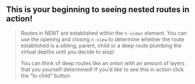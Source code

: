 ## This is your beginning to seeing nested routes in action!

>Routes in NENT are established within the `n-views` element. You can use the opening and closing `n-view` to determine whether the route established is a sibling, parent, child or a deep route plumbing the virtual depths until you decide to stop!
>
>You can think of deep routes like an onion with an amount of layers that you yourself determined! If you'd like to see this in action click the "to child" button